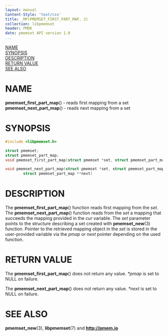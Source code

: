```yaml
---
layout: manual
Content-Style: 'text/css'
title: _MP(PMEMSET_FIRST_PART_MAP, 3)
collection: libpmemset
header: PMDK
date: pmemset API version 1.0
...
```


[comment]: <> (SPDX-License-Identifier: BSD-3-Clause)
[comment]: <> (Copyright 2020, Intel Corporation)

[comment]: <> (pmemset_first_part_map.3 -- man page for libpmemset pmemset_first_part_map operation)

[NAME](#name)<br />
[SYNOPSIS](#synopsis)<br />
[DESCRIPTION](#description)<br />
[RETURN VALUE](#return-value)<br />
[SEE ALSO](#see-also)<br />

# NAME #

**pmemset_first_part_map**() - reads first mapping from a set
**pmemset_next_part_map**() - reads next mapping from a set

# SYNOPSIS #

```c
#include <libpmemset.h>

struct pmemset;
struct pmemset_part_map;
void pmemset_first_part_map(struct pmemset *set, struct pmemset_part_map **pmap);

void pmemset_next_part_map(struct pmemset *set, struct pmemset_part_map *cur,
		struct pmemset_part_map **next)
```

# DESCRIPTION #

The **pmemset_first_part_map**() function reads first mapping from the *set*.
The **pmemset_next_part_map**() function reads from the *set* a mapping  that succeeds the mapping
provided in the *cur* variable.
The *set* parameter points to the structure describing a set created with **pmemset_new**(3) function.
Pointer to the retrieved mapping object in the *set* is stored in the user-provided variable via the *pmap*
or *next* pointer depending on the used function.

# RETURN VALUE #

The **pmemset_first_part_map**() does not return any value.
*\*pmap* is set to NULL on failure.

The **pmemset_next_part_map**() does not return any value.
*\*next* is set to NULL on failure.

# SEE ALSO #

**pmemset_new**(3),
**libpmemset**(7) and **<http://pmem.io>**
